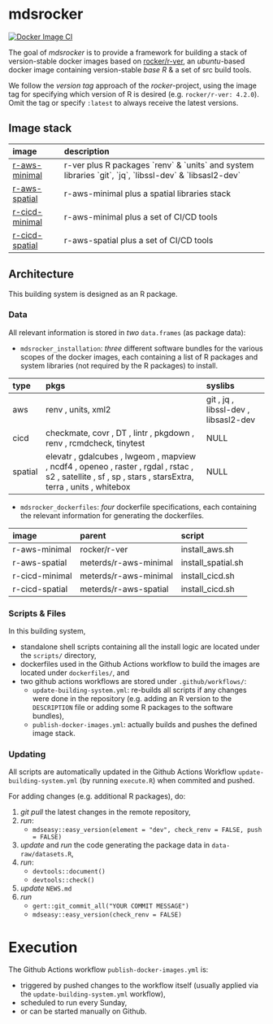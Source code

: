 
<!-- README.md is generated from README.Rmd. Please edit that file -->

# mdsrocker

<!-- badges: start -->

[![Docker Image
CI](https://github.com/meterds/mdsrocker/actions/workflows/publish-docker-images.yml/badge.svg)](https://github.com/meterds/mdsrocker/actions/workflows/publish-docker-images.yml)
<!-- badges: end -->

The goal of *mdsrocker* is to provide a framework for building a stack
of version-stable docker images based on
[rocker/r-ver](https://hub.docker.com/r/rocker/r-ver), an *ubuntu*-based
docker image containing version-stable *base R* & a set of src build
tools.

We follow the *version tag* approach of the *rocker*-project, using the
image tag for specifying which version of R is desired
(e.g. `rocker/r-ver: 4.2.0`). Omit the tag or specify `:latest` to
always receive the latest versions.

## Image stack

<table>
<thead>
<tr>
<th style="text-align:left;">
image
</th>
<th style="text-align:left;">
description
</th>
</tr>
</thead>
<tbody>
<tr>
<td style="text-align:left;">
<a href="https://hub.docker.com/r/meterds/r-aws-minimal" style="     " >r-aws-minimal</a>
</td>
<td style="text-align:left;">
r-ver plus R packages `renv` & `units` and system libraries `git`, `jq`,
`libssl-dev` & `libsasl2-dev`
</td>
</tr>
<tr>
<td style="text-align:left;">
<a href="https://hub.docker.com/r/meterds/r-aws-spatial" style="     " >r-aws-spatial</a>
</td>
<td style="text-align:left;">
r-aws-minimal plus a spatial libraries stack
</td>
</tr>
<tr>
<td style="text-align:left;">
<a href="https://hub.docker.com/r/meterds/r-cicd-minimal" style="     " >r-cicd-minimal</a>
</td>
<td style="text-align:left;">
r-aws-minimal plus a set of CI/CD tools
</td>
</tr>
<tr>
<td style="text-align:left;">
<a href="https://hub.docker.com/r/meterds/r-cicd-spatial" style="     " >r-cicd-spatial</a>
</td>
<td style="text-align:left;">
r-aws-spatial plus a set of CI/CD tools
</td>
</tr>
</tbody>
</table>

## Architecture

This building system is designed as an R package.

### Data

All relevant information is stored in *two* `data.frames` (as package
data):

-   `mdsrocker_installation`: *three* different software bundles for the
    various scopes of the docker images, each containing a list of R
    packages and system libraries (not required by the R packages) to
    install.

<table>
<thead>
<tr>
<th style="text-align:left;">
type
</th>
<th style="text-align:left;">
pkgs
</th>
<th style="text-align:left;">
syslibs
</th>
</tr>
</thead>
<tbody>
<tr>
<td style="text-align:left;">
aws
</td>
<td style="text-align:left;">
renv , units, xml2
</td>
<td style="text-align:left;">
git , jq , libssl-dev , libsasl2-dev
</td>
</tr>
<tr>
<td style="text-align:left;">
cicd
</td>
<td style="text-align:left;">
checkmate, covr , DT , lintr , pkgdown , renv , rcmdcheck, tinytest
</td>
<td style="text-align:left;">
NULL
</td>
</tr>
<tr>
<td style="text-align:left;">
spatial
</td>
<td style="text-align:left;">
elevatr , gdalcubes , lwgeom , mapview , ncdf4 , openeo , raster , rgdal
, rstac , s2 , satellite , sf , sp , stars , starsExtra, terra , units ,
whitebox
</td>
<td style="text-align:left;">
NULL
</td>
</tr>
</tbody>
</table>

-   `mdsrocker_dockerfiles`: *four* dockerfile specifications, each
    containing the relevant information for generating the dockerfiles.

<table>
<thead>
<tr>
<th style="text-align:left;">
image
</th>
<th style="text-align:left;">
parent
</th>
<th style="text-align:left;">
script
</th>
</tr>
</thead>
<tbody>
<tr>
<td style="text-align:left;">
r-aws-minimal
</td>
<td style="text-align:left;">
rocker/r-ver
</td>
<td style="text-align:left;">
install_aws.sh
</td>
</tr>
<tr>
<td style="text-align:left;">
r-aws-spatial
</td>
<td style="text-align:left;">
meterds/r-aws-minimal
</td>
<td style="text-align:left;">
install_spatial.sh
</td>
</tr>
<tr>
<td style="text-align:left;">
r-cicd-minimal
</td>
<td style="text-align:left;">
meterds/r-aws-minimal
</td>
<td style="text-align:left;">
install_cicd.sh
</td>
</tr>
<tr>
<td style="text-align:left;">
r-cicd-spatial
</td>
<td style="text-align:left;">
meterds/r-aws-spatial
</td>
<td style="text-align:left;">
install_cicd.sh
</td>
</tr>
</tbody>
</table>

### Scripts & Files

In this building system,

-   standalone shell scripts containing all the install logic are
    located under the `scripts/` directory,
-   dockerfiles used in the Github Actions workflow to build the images
    are located under `dockerfiles/`, and
-   two github actions workflows are stored under `.github/workflows/`:
    -   `update-building-system.yml`: re-builds all scripts if any
        changes were done in the repository (e.g. adding an R version to
        the `DESCRIPTION` file or adding some R packages to the software
        bundles),
    -   `publish-docker-images.yml`: actually builds and pushes the
        defined image stack.

### Updating

All scripts are automatically updated in the Github Actions Workflow
`update-building-system.yml` (by running `execute.R`) when commited and
pushed.

For adding changes (e.g. additional R packages), do:

1.  *git pull* the latest changes in the remote repository,
2.  *run*:
    -   `mdseasy::easy_version(element = "dev", check_renv = FALSE, push = FALSE)`
3.  *update* and *run* the code generating the package data in
    `data-raw/datasets.R`,
4.  *run*:
    -   `devtools::document()`
    -   `devtools::check()`
5.  *update* `NEWS.md`
6.  *run*
    -   `gert::git_commit_all("YOUR COMMIT MESSAGE")`
    -   `mdseasy::easy_version(check_renv = FALSE)`

# Execution

The Github Actions workflow `publish-docker-images.yml` is:

-   triggered by pushed changes to the workflow itself (usually applied
    via the `update-building-system.yml` workflow),
-   scheduled to run every Sunday,
-   or can be started manually on Github.
